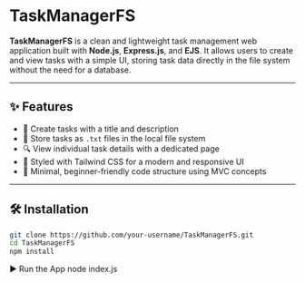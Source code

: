 # TaskManagerFS

**TaskManagerFS** is a clean and lightweight task management web application built with **Node.js**, **Express.js**, and **EJS**. It allows users to create and view tasks with a simple UI, storing task data directly in the file system without the need for a database.

---

## ✨ Features

- 📝 Create tasks with a title and description
- 📁 Store tasks as `.txt` files in the local file system
- 🔍 View individual task details with a dedicated page
- 🎨 Styled with Tailwind CSS for a modern and responsive UI
- 🧠 Minimal, beginner-friendly code structure using MVC concepts

---


## 🛠️ Installation

```bash
git clone https://github.com/your-username/TaskManagerFS.git
cd TaskManagerFS
npm install
```

▶️ Run the App
node index.js
